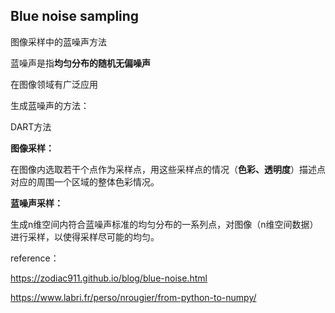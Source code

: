 ## Blue noise sampling

图像采样中的蓝噪声方法



蓝噪声是指**均匀分布的随机无偏噪声**

在图像领域有广泛应用



生成蓝噪声的方法：

DART方法



**图像采样：**

在图像内选取若干个点作为采样点，用这些采样点的情况（**色彩、透明度**）描述点对应的周围一个区域的整体色彩情况。



**蓝噪声采样：**

生成n维空间内符合蓝噪声标准的均匀分布的一系列点，对图像（n维空间数据）进行采样，以使得采样尽可能的均匀。









reference：

https://zodiac911.github.io/blog/blue-noise.html

https://www.labri.fr/perso/nrougier/from-python-to-numpy/





